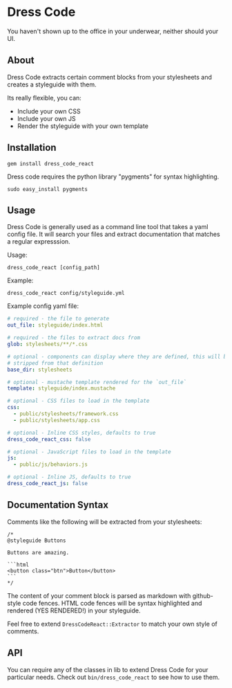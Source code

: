 Dress Code
==========

You haven't shown up to the office in your underwear, neither should your UI.

## About

Dress Code extracts certain comment blocks from your stylesheets and creates a styleguide with them.

Its really flexible, you can:

- Include your own CSS
- Include your own JS
- Render the styleguide with your own template

## Installation

`gem install dress_code_react`

Dress code requires the python library "pygments" for syntax highlighting.

`sudo easy_install pygments`

## Usage

Dress Code is generally used as a command line tool that takes a yaml config file. It will search your files and extract documentation that matches a regular expresssion.

Usage:

    dress_code_react [config_path]

Example:

    dress_code_react config/styleguide.yml

Example config yaml file:

```yaml
# required - the file to generate
out_file: styleguide/index.html

# required - the files to extract docs from
glob: stylesheets/**/*.css

# optional - components can display where they are defined, this will be
# stripped from that definition
base_dir: stylesheets

# optional - mustache template rendered for the `out_file`
template: styleguide/index.mustache

# optional - CSS files to load in the template
css:
  - public/stylesheets/framework.css
  - public/stylesheets/app.css

# optional - Inline CSS styles, defaults to true
dress_code_react_css: false

# optional - JavaScript files to load in the template
js:
  - public/js/behaviors.js

# optional - Inline JS, defaults to true
dress_code_react_js: false
```

## Documentation Syntax

Comments like the following will be extracted from your stylesheets:

    /*
    @styleguide Buttons

    Buttons are amazing.

    ```html
    <button class="btn">Button</button>
    ```
    */

The content of your comment block is parsed as markdown with github-style code fences. HTML code fences will be syntax highlighted and rendered (YES RENDERED!) in your styleguide.

Feel free to extend `DressCodeReact::Extractor` to match your own style of comments.

## API

You can require any of the classes in lib to extend Dress Code for your particular needs. Check out `bin/dress_code_react` to see how to use them.

